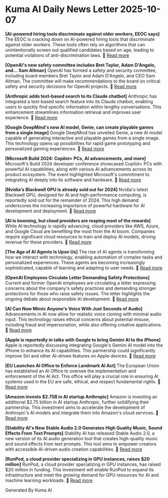 # Kuma AI Daily News Letter 2025-10-07 

**[AI-powered hiring tools discriminate against older workers, EEOC says]**
The EEOC is cracking down on AI-powered hiring tools that discriminate against older workers. These tools often rely on algorithms that can unintentionally screen out qualified candidates based on age, leading to potential violations of anti-discrimination laws.
🔗 [Read more](https://www.axios.com/2024/05/16/ai-hiring-discrimination-eeoc)

**[OpenAI's new safety committee includes Bret Taylor, Adam D'Angelo, and... Sam Altman]**
OpenAI has formed a safety and security committee, including board members Bret Taylor and Adam D'Angelo, and CEO Sam Altman. The committee will make recommendations to the board on critical safety and security decisions for OpenAI projects.
🔗 [Read more](https://www.theverge.com/2024/05/28/24165428/openai-safety-security-committee-altman-taylor-dangelo)

**[Anthropic adds text-based search to its Claude chatbot]**
Anthropic has integrated a text-based search feature into its Claude chatbot, enabling users to quickly find specific information within lengthy conversations. This enhancement streamlines information retrieval and improves user experience.
🔗 [Read more](https://www.theverge.com/2024/05/29/24167042/anthropic-claude-text-search-chatbot)

**[Google DeepMind's new AI model, Genie, can create playable games from a single image]**
Google DeepMind has unveiled Genie, a new AI model capable of generating interactive and playable games from a single image. This technology opens up possibilities for rapid game prototyping and personalized gaming experiences.
🔗 [Read more](https://www.theverge.com/2024/02/08/24065273/google-deepmind-genie-ai-model-image-playable-game)

**[Microsoft Build 2024: Copilot+ PCs, AI advancements, and more]**
Microsoft's Build 2024 developer conference showcased Copilot+ PCs with powerful AI capabilities, along with various AI advancements across its product ecosystem. The event highlighted Microsoft's commitment to integrating AI deeply into its software and hardware.
🔗 [Read more](https://www.theverge.com/2024/05/21/24159508/microsoft-build-2024-ai-copilot-windows-features)

**[Nvidia's Blackwell GPU is already sold out for 2024]**
Nvidia's latest Blackwell GPU, designed for AI and high-performance computing, is reportedly sold out for the remainder of 2024. This high demand underscores the increasing importance of powerful hardware for AI development and deployment.
🔗 [Read more](https://www.tomshardware.com/pc-components/gpus/nvidias-blackwell-gpu-is-already-sold-out-for-2024-customers-include-openai-microsoft-google-and-amazon-report)

**[AI is booming, but cloud providers are reaping most of the rewards]**
While AI technology is rapidly advancing, cloud providers like AWS, Azure, and Google Cloud are benefiting the most from the AI boom. Companies require significant cloud resources to train and deploy AI models, driving revenue for these providers.
🔗 [Read more](https://www.cnbc.com/2024/05/28/ai-is-booming-but-cloud-providers-are-reaping-most-of-the-rewards.html)

**[The Age of AI Agents Is Upon Us]**
The rise of AI agents is transforming how we interact with technology, enabling automation of complex tasks and personalized experiences. These agents are becoming increasingly sophisticated, capable of learning and adapting to user needs.
🔗 [Read more](https://www.wired.com/story/ai-agents/)

**[OpenAI Employees Circulate Letter Demanding Safety Protections]**
Current and former OpenAI employees are circulating a letter expressing concerns about the company's safety practices and demanding stronger protections for those who raise safety issues. The letter highlights the ongoing debate about responsible AI development.
🔗 [Read more](https://www.vice.com/en/article/ak3kad/openai-employees-circulate-letter-demanding-safety-protections)

**[AI Can Now Mimic Anyone's Voice With Just Seconds of Audio]**
Advancements in AI now allow for realistic voice cloning with minimal audio input. This technology raises ethical concerns about potential misuse, including fraud and impersonation, while also offering creative applications.
🔗 [Read more](https://www.futurity.org/ai-voice-cloning-2920892/)

**[Apple is reportedly in talks with Google to bring Gemini AI to the iPhone]**
Apple is reportedly discussing integrating Google's Gemini AI model into the iPhone to enhance its AI capabilities. This partnership could significantly improve Siri and other AI-driven features on Apple devices.
🔗 [Read more](https://www.macrumors.com/2024/05/28/apple-in-talks-with-google-gemini/)

**[EU Launches AI Office to Enforce Landmark AI Act]**
The European Union has established an AI Office to oversee the implementation and enforcement of the AI Act. This office will play a crucial role in ensuring AI systems used in the EU are safe, ethical, and respect fundamental rights.
🔗 [Read more](https://www.euronews.com/my-europe/2024/01/24/eu-launches-ai-office-to-enforce-landmark-ai-act)

**[Amazon invests $2.75B in AI startup Anthropic]**
Amazon is investing an additional $2.75 billion in AI startup Anthropic, further solidifying their partnership. This investment aims to accelerate the development of Anthropic's AI models and integrate them into Amazon's cloud services.
🔗 [Read more](https://www.reuters.com/technology/amazon-invests-additional-275-bln-ai-startup-anthropic-2024-03-27/)

**[Stability AI's New Stable Audio 2.0 Generates High Quality Music, Sound Effects From Text Prompts]**
Stability AI has released Stable Audio 2.0, a new version of its AI audio generation tool that creates high-quality music and sound effects from text prompts. This tool aims to empower creators with accessible AI-driven audio creation capabilities.
🔗 [Read more](https://techcrunch.com/2024/04/02/stability-ais-new-stable-audio-2-0-generates-high-quality-music-sound-effects-from-text-prompts/)

**[RunPod, a cloud provider specializing in GPU instances, raises $20 million]**
RunPod, a cloud provider specializing in GPU instances, has raised $20 million in funding. This investment will enable RunPod to expand its infrastructure and meet the growing demand for GPU resources for AI and machine learning workloads.
🔗 [Read more](https://techcrunch.com/2024/05/29/runpod-a-cloud-provider-specializing-in-gpu-instances-raises-20-million/)

Generated By Kuma AI